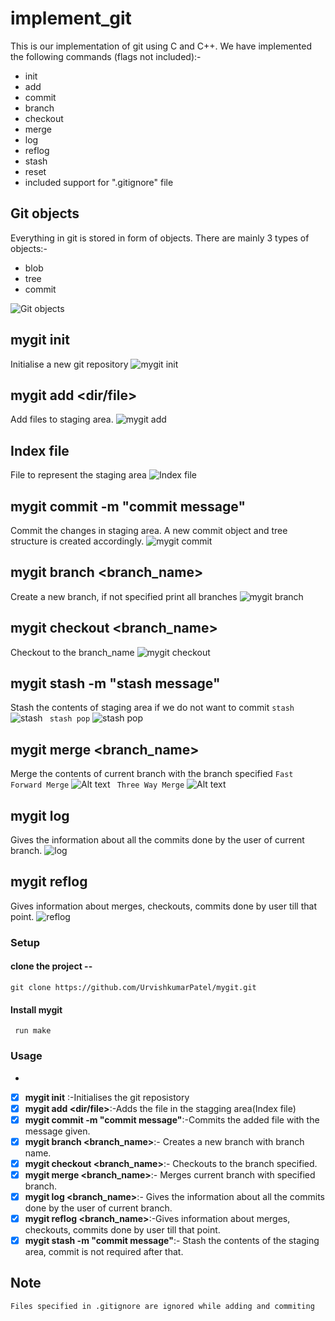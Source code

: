 # implement_git

This is our implementation of git using C and C++. 
We have implemented the following commands (flags not included):-

- init
- add
- commit
- branch
- checkout
- merge
- log
- reflog
- stash
- reset
- included support for ".gitignore" file

## Git objects
Everything in git is stored in form of objects.
There are mainly 3 types of objects:-

- blob
- tree
- commit

![Git objects](img/0005.jpg "Git objects")

## **mygit** init
Initialise a new git repository 
![mygit init](img/0007.jpg "mygit init")

## **mygit** add <dir/file>
Add files to staging area.
![mygit add](img/0008.jpg "mygit add")

## Index file
File to represent the staging area
![Index file](img/0009.jpg "Index file")

## **mygit** commit -m "commit message"
Commit the changes in staging area. A new commit object and tree structure is created accordingly.
![mygit commit](img/0012.jpg "mygit commit")

## **mygit** branch <branch_name>
Create a new branch, if not specified print all branches
![mygit branch](img/0014.jpg "mygit branch")
## **mygit** checkout <branch_name>
Checkout to the branch_name
![mygit checkout](img/0016.jpg "mygit commit")
## **mygit** stash -m "stash message"
Stash the contents of staging area if we do not want to commit
``` stash ```
![stash](img/0018.jpg "stash")
``` stash pop```
![stash pop](img/0019.jpg "stash pop")

## **mygit** merge <branch_name>
Merge the contents of current branch with the branch specified
```Fast Forward Merge```
![Alt text](img/0021.jpg "fast forward merge")
``` Three Way Merge```
![Alt text](img/0023.jpg "Three way merge")
## **mygit** log 
Gives the information about all the commits done by the user of current branch.
![log](img/0025.jpg "log")
## **mygit** reflog
Gives information about merges, checkouts, commits done by user till that point.
![reflog](img/0026.jpg "reflog")


### Setup
#### clone the project --
```
git clone https://github.com/UrvishkumarPatel/mygit.git
```
#### Install **mygit** 
```
 run make
```


### Usage
- 
-  [x] **mygit init** :-Initialises the git reposistory
-  [x] **mygit add <dir/file>**:-Adds the file in the stagging area(Index file)
-  [x] **mygit commit -m "commit message"**:-Commits the added file with the message given.
-  [x] **mygit branch <branch_name>**:- Creates a new branch with branch name.
-  [x] **mygit checkout <branch_name>**:- Checkouts to the branch specified.
-  [x] **mygit merge <branch_name>**:- Merges current branch with specified branch.
-  [x] **mygit log <branch_name>**:- Gives the information about all the commits done by the user of current branch.
-  [x] **mygit reflog <branch_name>**:-Gives information about merges, checkouts, commits done by user till that point.
-  [x] **mygit stash -m "commit message"**:- Stash the contents of the staging area, commit is not required after that.

## Note
```
Files specified in .gitignore are ignored while adding and commiting
```